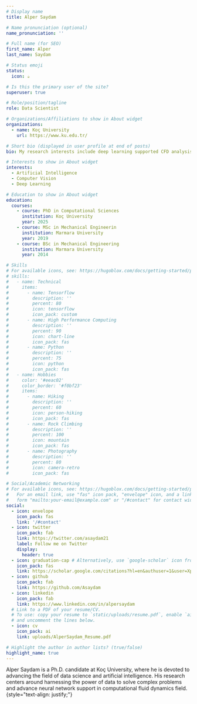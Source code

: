 ```yaml
---
# Display name
title: Alper Saydam

# Name pronunciation (optional)
name_pronunciation: ''

# Full name (for SEO)
first_name: Alper
last_name: Saydam

# Status emoji
status:
  icon: ☕️

# Is this the primary user of the site?
superuser: true

# Role/position/tagline
role: Data Scientist

# Organizations/Affiliations to show in About widget
organizations:
  - name: Koç University
    url: https://www.ku.edu.tr/

# Short bio (displayed in user profile at end of posts)
bio: My research interests include deep learning supported CFD analysis and computer vision models.

# Interests to show in About widget
interests:
  - Artificial Intelligence
  - Computer Vision
  - Deep Learning

# Education to show in About widget
education:
  courses:
    - course: PhD in Computational Sciences
      institution: Koç University
      year: 2025
    - course: MSc in Mechanical Engineerin
      institution: Marmara University
      year: 2019
    - course: BSc in Mechanical Engineering
      institution: Marmara University
      year: 2014

# Skills
# For available icons, see: https://hugoblox.com/docs/getting-started/page-builder/#icons
# skills:
#   - name: Technical
#     items:
#       - name: Tensorflow
#         description: ''
#         percent: 80
#         icon: tensorflow
#         icon_pack: custom
#       - name: High Performance Computing
#         description: ''
#         percent: 90
#         icon: chart-line
#         icon_pack: fas
#       - name: Python
#         description: ''
#         percent: 75
#         icon: python
#         icon_pack: fas
#   - name: Hobbies
#     color: '#eeac02'
#     color_border: '#f0bf23'
#     items:
#       - name: Hiking
#         description: ''
#         percent: 60
#         icon: person-hiking
#         icon_pack: fas
#       - name: Rock Climbing
#         description: ''
#         percent: 100
#         icon: mountain
#         icon_pack: fas
#       - name: Photography
#         description: ''
#         percent: 80
#         icon: camera-retro
#         icon_pack: fas

# Social/Academic Networking
# For available icons, see: https://hugoblox.com/docs/getting-started/page-builder/#icons
#   For an email link, use "fas" icon pack, "envelope" icon, and a link in the
#   form "mailto:your-email@example.com" or "/#contact" for contact widget.
social:
  - icon: envelope
    icon_pack: fas
    link: '/#contact'
  - icon: twitter
    icon_pack: fab
    link: https://twitter.com/asaydam21
    label: Follow me on Twitter
    display:
      header: true
  - icon: graduation-cap # Alternatively, use `google-scholar` icon from `ai` icon pack
    icon_pack: fas
    link: https://scholar.google.com/citations?hl=en&authuser=1&user=XpMy7TcAAAAJ
  - icon: github
    icon_pack: fab
    link: https://github.com/Asaydam
  - icon: linkedin
    icon_pack: fab
    link: https://www.linkedin.com/in/alpersaydam
  # Link to a PDF of your resume/CV.
  # To use: copy your resume to `static/uploads/resume.pdf`, enable `ai` icons in `params.yaml`,
  # and uncomment the lines below.
  - icon: cv
    icon_pack: ai
    link: uploads/AlperSaydam_Resume.pdf

# Highlight the author in author lists? (true/false)
highlight_name: true
---
```


Alper Saydam is a Ph.D. candidate at Koç University, where he is devoted to advancing the field of data science and artificial intelligence. His research centers around harnessing the power of data to solve complex problems and advance neural network support in computational fluid dynamics field.
{style="text-align: justify;"}
